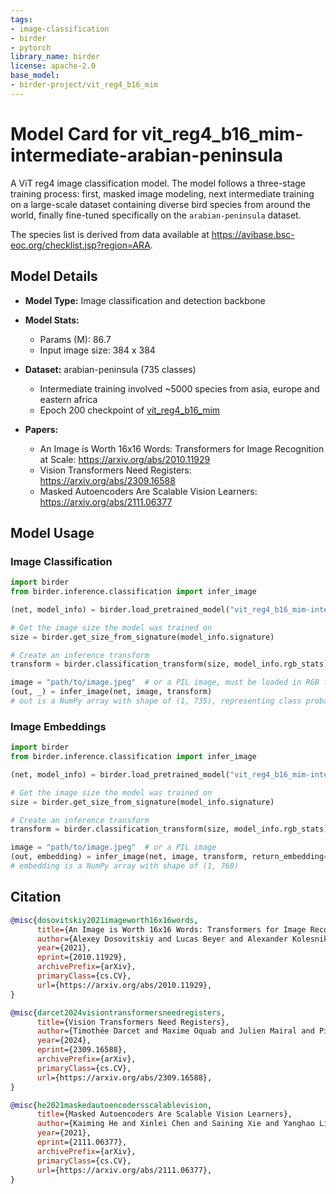 ```yaml
---
tags:
- image-classification
- birder
- pytorch
library_name: birder
license: apache-2.0
base_model:
- birder-project/vit_reg4_b16_mim
---
```


# Model Card for vit_reg4_b16_mim-intermediate-arabian-peninsula

A ViT reg4 image classification model. The model follows a three-stage training process: first, masked image modeling, next intermediate training on a large-scale dataset containing diverse bird species from around the world, finally fine-tuned specifically on the `arabian-peninsula` dataset.

The species list is derived from data available at <https://avibase.bsc-eoc.org/checklist.jsp?region=ARA>.

## Model Details

- **Model Type:** Image classification and detection backbone
- **Model Stats:**
    - Params (M): 86.7
    - Input image size: 384 x 384
- **Dataset:** arabian-peninsula (735 classes)
    - Intermediate training involved ~5000 species from asia, europe and eastern africa
    - Epoch 200 checkpoint of [vit_reg4_b16_mim](https://huggingface.co/birder-project/vit_reg4_b16_mim)

- **Papers:**
    - An Image is Worth 16x16 Words: Transformers for Image Recognition at Scale: <https://arxiv.org/abs/2010.11929>
    - Vision Transformers Need Registers: <https://arxiv.org/abs/2309.16588>
    - Masked Autoencoders Are Scalable Vision Learners: <https://arxiv.org/abs/2111.06377>

## Model Usage

### Image Classification

```python
import birder
from birder.inference.classification import infer_image

(net, model_info) = birder.load_pretrained_model("vit_reg4_b16_mim-intermediate-arabian-peninsula", inference=True)

# Get the image size the model was trained on
size = birder.get_size_from_signature(model_info.signature)

# Create an inference transform
transform = birder.classification_transform(size, model_info.rgb_stats)

image = "path/to/image.jpeg"  # or a PIL image, must be loaded in RGB format
(out, _) = infer_image(net, image, transform)
# out is a NumPy array with shape of (1, 735), representing class probabilities.
```

### Image Embeddings

```python
import birder
from birder.inference.classification import infer_image

(net, model_info) = birder.load_pretrained_model("vit_reg4_b16_mim-intermediate-arabian-peninsula", inference=True)

# Get the image size the model was trained on
size = birder.get_size_from_signature(model_info.signature)

# Create an inference transform
transform = birder.classification_transform(size, model_info.rgb_stats)

image = "path/to/image.jpeg"  # or a PIL image
(out, embedding) = infer_image(net, image, transform, return_embedding=True)
# embedding is a NumPy array with shape of (1, 768)
```

## Citation

```bibtex
@misc{dosovitskiy2021imageworth16x16words,
      title={An Image is Worth 16x16 Words: Transformers for Image Recognition at Scale},
      author={Alexey Dosovitskiy and Lucas Beyer and Alexander Kolesnikov and Dirk Weissenborn and Xiaohua Zhai and Thomas Unterthiner and Mostafa Dehghani and Matthias Minderer and Georg Heigold and Sylvain Gelly and Jakob Uszkoreit and Neil Houlsby},
      year={2021},
      eprint={2010.11929},
      archivePrefix={arXiv},
      primaryClass={cs.CV},
      url={https://arxiv.org/abs/2010.11929},
}

@misc{darcet2024visiontransformersneedregisters,
      title={Vision Transformers Need Registers},
      author={Timothée Darcet and Maxime Oquab and Julien Mairal and Piotr Bojanowski},
      year={2024},
      eprint={2309.16588},
      archivePrefix={arXiv},
      primaryClass={cs.CV},
      url={https://arxiv.org/abs/2309.16588},
}

@misc{he2021maskedautoencodersscalablevision,
      title={Masked Autoencoders Are Scalable Vision Learners},
      author={Kaiming He and Xinlei Chen and Saining Xie and Yanghao Li and Piotr Dollár and Ross Girshick},
      year={2021},
      eprint={2111.06377},
      archivePrefix={arXiv},
      primaryClass={cs.CV},
      url={https://arxiv.org/abs/2111.06377},
}
```
